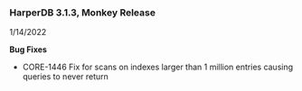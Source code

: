 ### HarperDB 3.1.3, Monkey Release

1/14/2022

**Bug Fixes**

- CORE-1446 Fix for scans on indexes larger than 1 million entries causing queries to never return
